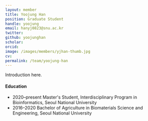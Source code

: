 ```yaml
---
layout: member
title: Yoojung Han
position: Graduate Student
handle: yoojung
email: hanyj0823@snu.ac.kr
twitter: 
github: yoojunghan
scholar: 
orcid: 
image: /images/members/yjhan-thumb.jpg
cv: 
permalink: /team/yoojung-han
---
```


Introduction here.

#### Education

<ul class="chronological">
  <li><span>2020–present</span> Master's Student, Interdisciplinary Program in Bioinformatics, Seoul National University</li>
  <li><span>2016–2020</span> Bachelor of Agriculture in Biomaterials Science and Engineering, Seoul National University</li>
</ul>
